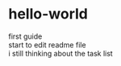 # hello-world
first guide<br/>
start to edit readme file<br/>
i still thinking about the task list<br/>
